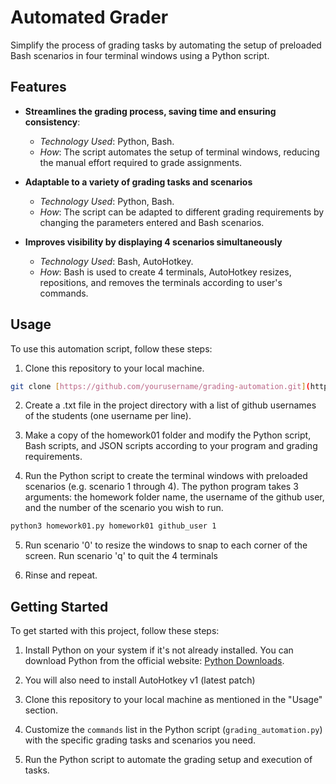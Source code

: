# Automated Grader

Simplify the process of grading tasks by automating the setup of preloaded Bash scenarios in four terminal windows using a Python script.

## Features
- **Streamlines the grading process, saving time and ensuring consistency**: 
  - *Technology Used*: Python, Bash.
  - *How*: The script automates the setup of terminal windows, reducing the manual effort required to grade assignments.

- **Adaptable to a variety of grading tasks and scenarios**
  - *Technology Used*: Python, Bash.
  - *How*: The script can be adapted to different grading requirements by changing the parameters entered and Bash scenarios.

- **Improves visibility by displaying 4 scenarios simultaneously**
  - *Technology Used*: Bash, AutoHotkey.
  - *How*: Bash is used to create 4 terminals, AutoHotkey resizes, repositions, and removes the terminals according to user's commands.

## Usage

To use this automation script, follow these steps:

1. Clone this repository to your local machine.

```bash
git clone [https://github.com/yourusername/grading-automation.git](https://github.com/michaeljluo/AutomatedGrader.git)
```
2. Create a .txt file in the project directory with a list of github usernames of the students (one username per line).

3. Make a copy of the homework01 folder and modify the Python script, Bash scripts, and JSON scripts according to your program and grading requirements. 

4. Run the Python script to create the terminal windows with preloaded scenarios (e.g. scenario 1 through 4). The python program takes 3 arguments: the homework folder name, the username of the github user, and the number of the scenario you wish to run.

```bash
python3 homework01.py homework01 github_user 1
```

5. Run scenario '0' to resize the windows to snap to each corner of the screen. Run scenario 'q' to quit the 4 terminals

6. Rinse and repeat.


## Getting Started

To get started with this project, follow these steps:

1. Install Python on your system if it's not already installed. You can download Python from the official website: [Python Downloads](https://www.python.org/downloads/).

2. You will also need to install AutoHotkey v1 (latest patch)

3. Clone this repository to your local machine as mentioned in the "Usage" section.

4. Customize the `commands` list in the Python script (`grading_automation.py`) with the specific grading tasks and scenarios you need.

5. Run the Python script to automate the grading setup and execution of tasks.
